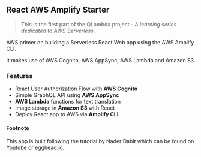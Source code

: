 ## React AWS Amplify Starter

> This is the first part of the QLambda project - _A learning series dedicated to AWS Serverless_.

AWS primer on building a Serverless React Web app using the AWS Amplify CLI.

It makes use of AWS Cognito, AWS AppSync, AWS Lambda and Amazon S3.

### Features

- React User Authorization Flow with **AWS Cognito**
- Simple GraphQL API using **AWS AppSync**
- **AWS Lambda** functions for text translation
- Image storage in **Amazon S3** with React
- Deploy React app to AWS via **Amplify CLI**

#### Footnote

This app is built following the tutorial by Nader Dabit which can be found on [Youtube](https://www.youtube.com/playlist?list=PLhr1KZpdzukfGcOQxVcRB4iT62tLOOpov) or [egghead.io](https://egghead.io/courses/building-serverless-web-applications-with-react-aws-amplify).
